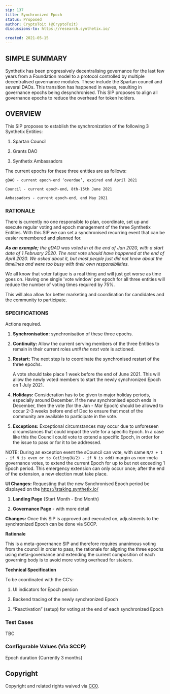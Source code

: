 ```yaml
---
sip: 137
title: Synchronized Epoch
status: Proposed
author: CryptoToit (@CryptoToit)
discussions-to: https://research.synthetix.io/

created: 2021-05-15
---
```


## SIMPLE SUMMARY

Synthetix has been progressively decentralising governance for the last few years from a Foundation model to a protocol controlled by multiple decentralised governance modules. These include the Spartan council and several DAOs. This transition has happened in waves, resulting in governance epochs being desynchronised. This SIP proposes to align all governance epochs to reduce the overhead for token holders.

## OVERVIEW

This SIP proposes to establish the synchronization of the following 3 Synthetix Entities:

1. Spartan Council

2. Grants DAO 

3. Synthetix Ambassadors


The current epochs for these three entities are as follows:

    gDAO - current epoch-end ‘overdue’, expired end April 2021

    Council - current epoch-end, 8th-15th June 2021

    Ambassadors - current epoch-end, end May 2021




### RATIONALE

There is currently no one responsible to plan, coordinate, set up and execute regular voting and epoch management of the three Synthetix Entities. With this SIP we can set a synchronised recurring event that can be easier remembered and planned for. 

***As an example;** the gDAO was voted in at the end of Jan 2020, with a start date of 1 February 2020. The next vote should have happened at the end of April 2020. We asked about it, but most people just did not know about the timelines and were too busy with their own responsibilities.* 

We all know that voter fatigue is a real thing and will just get worse as time goes on. Having one single 'vote window' per epoch for all three entities will reduce the number of voting times required by 75%.

This will also allow for better marketing and coordination for candidates and the community to participate.




### SPECIFICATIONS

Actions required.


1. **Synchronisation:** synchronisation of these three epochs.

2. **Continuity:** Allow the current serving members of the three Entities to remain in their current roles _until the next vote_ is actioned.

3. **Restart:** The next step is to coordinate the synchronised restart of the three epochs. 

   A vote should take place 1 week before the end of June 2021. This will allow the newly voted members to start the newly synchronized Epoch on 1 July 2021.

4. **Holidays:** Consideration has to be given to major holiday periods, especially around December. If the new synchronised epoch ends in December, then the vote (for the Jan - Mar Epoch) should be allowed to occur 2-3 weeks before end of Dec to ensure that most of the community are available to participate in the vote.

5. **Exceptions:** Exceptional circumstances may occur due to unforeseen circumstances that could impact the vote for a specific Epoch. In a case like this the Council could vote to extend a specific Epoch, in order for the issue to pass or for it to be addressed.

NOTE: During an exception event the sCouncil can vote, with same  `N/2 + 1 - if N is even or to Ceiling(N/2) - if N is odd)` margin as non-meta governance votes, to extend the current Epoch for up to but not exceeding 1 Epoch period. This emergency extension can only occur once; after the end of the extension, a new election must take place. 


**UI Changes:** Requesting that the new Synchronised Epoch period be displayed on the https://staking.synthetix.io/  

1. **Landing Page** {Start Month - End Month}

2. **Governance Page** - with more detail


**Changes:** Once this SIP is approved and executed on, adjustments to the synchronized Epoch can be done via SCCP. 



**Rationale**

This is a meta-governance SIP and therefore requires unanimous voting from the council in order to pass, the rationale for aligning the three epochs using meta-governance and extending the current composition of each governing body is to avoid more voting overhead for stakers.



**Technical Specification**

To be coordinated with the CC’s:

1. UI indicators for Epoch persion

2. Backend tracing of the newly synchronized Epoch 

3. “Reactivation” (setup) for voting at the end of each synchronized Epoch



### Test Cases

TBC



### Configurable Values (Via SCCP)

Epoch duration {Currently 3 months}


## Copyright

Copyright and related rights waived via [CC0](https://creativecommons.org/publicdomain/zero/1.0/).
